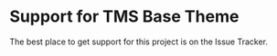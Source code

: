 # Support for TMS Base Theme

The best place to get support for this project is on the Issue Tracker.
